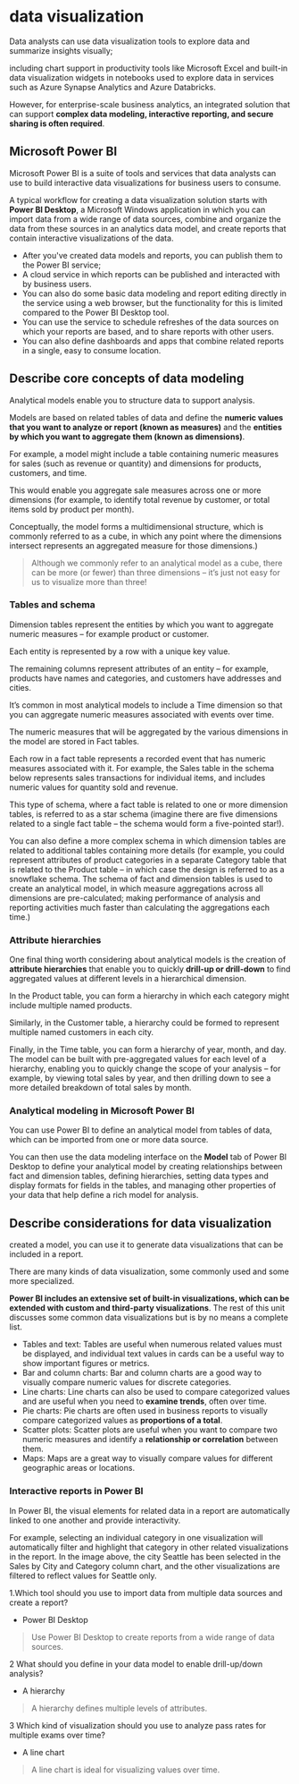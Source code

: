 # **data visualization** 

Data analysts can use data visualization tools to explore data and summarize insights visually; 

including chart support in productivity tools like Microsoft Excel and built-in data visualization widgets in notebooks used to explore data in services such as Azure Synapse Analytics and Azure Databricks. 

However, for enterprise-scale business analytics, an integrated solution that can support **complex data modeling, interactive reporting, and secure sharing is often required**.

## **Microsoft Power BI**

Microsoft Power BI is a suite of tools and services that data analysts can use to build interactive data visualizations for business users to consume.

A typical workflow for creating a data visualization solution starts with **Power BI Desktop**, a Microsoft Windows application in which you can import data from a wide range of data sources, combine and organize the data from these sources in an analytics data model, and create reports that contain interactive visualizations of the data.

* After you've created data models and reports, you can publish them to the Power BI service; 
* A cloud service in which reports can be published and interacted with by business users.
* You can also do some basic data modeling and report editing directly in the service using a web browser, but the functionality for this is limited compared to the Power BI Desktop tool. 
* You can use the service to schedule refreshes of the data sources on which your reports are based, and to share reports with other users. 
* You can also define dashboards and apps that combine related reports in a single, easy to consume location.

## Describe core concepts of data modeling

Analytical models enable you to structure data to support analysis. 

Models are based on related tables of data and define the **numeric values that you want to analyze or report (known as measures)** and the **entities by which you want to aggregate them (known as dimensions)**. 

For example, a model might include a table containing numeric measures for sales (such as revenue or quantity) and dimensions for products, customers, and time. 

This would enable you aggregate sale measures across one or more dimensions (for example, to identify total revenue by customer, or total items sold by product per month). 

Conceptually, the model forms a multidimensional structure, which is commonly referred to as a cube, in which any point where the dimensions intersect represents an aggregated measure for those dimensions.)

> Although we commonly refer to an analytical model as a cube, there can be more (or fewer) than three dimensions – it’s just not easy for us to visualize more than three!

### **Tables and schema**

Dimension tables represent the entities by which you want to aggregate numeric measures – for example product or customer. 

Each entity is represented by a row with a unique key value. 

The remaining columns represent attributes of an entity – for example, products have names and categories, and customers have addresses and cities. 

It’s common in most analytical models to include a Time dimension so that you can aggregate numeric measures associated with events over time.

The numeric measures that will be aggregated by the various dimensions in the model are stored in Fact tables. 

Each row in a fact table represents a recorded event that has numeric measures associated with it. For example, the Sales table in the schema below represents sales transactions for individual items, and includes numeric values for quantity sold and revenue.

This type of schema, where a fact table is related to one or more dimension tables, is referred to as a star schema (imagine there are five dimensions related to a single fact table – the schema would form a five-pointed star!). 

You can also define a more complex schema in which dimension tables are related to additional tables containing more details (for example, you could represent attributes of product categories in a separate Category table that is related to the Product table – in which case the design is referred to as a snowflake schema. The schema of fact and dimension tables is used to create an analytical model, in which measure aggregations across all dimensions are pre-calculated; making performance of analysis and reporting activities much faster than calculating the aggregations each time.)

### Attribute hierarchies

One final thing worth considering about analytical models is the creation of **attribute hierarchies** that enable you to quickly **drill-up or drill-down** to find aggregated values at different levels in a hierarchical dimension. 

In the Product table, you can form a hierarchy in which each category might include multiple named products. 

Similarly, in the Customer table, a hierarchy could be formed to represent multiple named customers in each city.

Finally, in the Time table, you can form a hierarchy of year, month, and day. The model can be built with pre-aggregated values for each level of a hierarchy, enabling you to quickly change the scope of your analysis – for example, by viewing total sales by year, and then drilling down to see a more detailed breakdown of total sales by month.

### Analytical modeling in Microsoft Power BI

You can use Power BI to define an analytical model from tables of data, which can be imported from one or more data source. 

You can then use the data modeling interface on the **Model** tab of Power BI Desktop to define your analytical model by creating relationships between fact and dimension tables, defining hierarchies, setting data types and display formats for fields in the tables, and managing other properties of your data that help define a rich model for analysis.

## Describe considerations for data visualization

created a model, you can use it to generate data visualizations that can be included in a report.

There are many kinds of data visualization, some commonly used and some more specialized. 

**Power BI includes an extensive set of built-in visualizations, which can be extended with custom and third-party visualizations**. The rest of this unit discusses some common data visualizations but is by no means a complete list.

* Tables and text: Tables are useful when numerous related values must be displayed, and individual text values in cards can be a useful way to show important figures or metrics.
* Bar and column charts: Bar and column charts are a good way to visually compare numeric values for discrete categories.
* Line charts: Line charts can also be used to compare categorized values and are useful when you need to **examine trends**, often over time.
* Pie charts: Pie charts are often used in business reports to visually compare categorized values as **proportions of a total**.
* Scatter plots: Scatter plots are useful when you want to compare two numeric measures and identify a **relationship or correlation** between them.
* Maps: Maps are a great way to visually compare values for different geographic areas or locations.

### Interactive reports in Power BI

In Power BI, the visual elements for related data in a report are automatically linked to one another and provide interactivity.

For example, selecting an individual category in one visualization will automatically filter and highlight that category in other related visualizations in the report. In the image above, the city Seattle has been selected in the Sales by City and Category column chart, and the other visualizations are filtered to reflect values for Seattle only.

1.Which tool should you use to import data from multiple data sources and create a report?

* Power BI Desktop

>  Use Power BI Desktop to create reports from a wide range of data sources.

2 What should you define in your data model to enable drill-up/down analysis?

* A hierarchy

> A hierarchy defines multiple levels of attributes.

3 Which kind of visualization should you use to analyze pass rates for multiple exams over time?

* A line chart

> A line chart is ideal for visualizing values over time.








